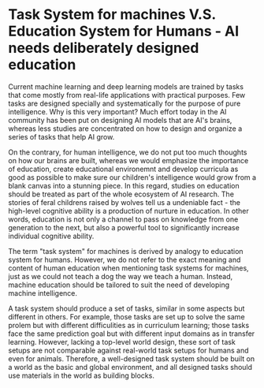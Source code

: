 # Task System for machines V.S. Education System for Humans - AI needs deliberately designed education

Current machine learning and deep learning models are trained by tasks that come mostly from real-life applications with practical purposes. Few tasks are designed specially and systematically for the purpose of pure intelligence. Why is this very important? Much effort today in the AI community has been put on designing AI models that are AI's brains, whereas less studies are concentrated on how to design and organize a series of tasks that help AI grow. 

On the contrary, for human intelligence, we do not put too much thoughts on how our brains are built, whereas we would emphasize the importance of education, create educational environemnt and develop curricula as good as possible to make sure our children's intelligence would grow from a blank canvas into a stunning piece. In this regard, studies on education should be treated as part of the whole ecosystem of AI research. The stories of feral childrens raised by wolves tell us a undeniable fact - the high-level cognitive ability is a production of nurture in education. In other words, education is not only a channel to pass on knowledge from one generation to the next, but also a powerful tool to significantly increase individual cognitive ability.

The term "task system" for machines is derived by analogy to education system for humans. However, we do not refer to the exact meaning and content of human education when mentioning task systems for machines, just as we could not teach a dog the way we teach a human. Instead, machine education should be tailored to suit the need of developing machine intelligence.

A task system should produce a set of tasks, similar in some aspects but different in others. For example, those tasks are set up to solve the same prolem but with different difficulities as in curriculum learning; those tasks face the same prediction goal but with different input domains as in transfer learning. However, lacking a top-level world design, these sort of task setups are not comparable against real-world task setups for humans and even for animals. Therefore, a well-designed task system should be built on a world as the basic and global environment, and all designed tasks should use materials in the world as building blocks.
